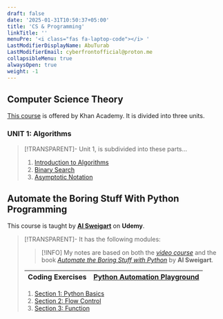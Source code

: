 ```yaml
---
draft: false
date: '2025-01-31T10:50:37+05:00'
title: 'CS & Programming'
linkTitle: ''
menuPre: '<i class="fas fa-laptop-code"></i> '
LastModifierDisplayName: AbuTurab
LastModifierEmail: cyberfrontofficial@proton.me
collapsibleMenu: true
alwaysOpen: true
weight: -1
---
```


## Computer Science Theory

[This course](https://www.khanacademy.org/computing/computer-science) is offered by Khan Academy. It is divided into three units.

### UNIT 1: Algorithms

> [!TRANSPARENT]- Unit 1, is subdivided into these parts...
>
> 1. [Introduction to Algorithms](/cs-and-programming/computer-science-theory/unit-1/intro-to-algorithms)
> 2. [Binary Search](/cs-and-programming/computer-science-theory/unit-1/binary-search)
> 3. [Asymptotic Notation](/cs-and-programming/computer-science-theory/unit-1/asymptotic-notation)

## Automate the Boring Stuff With Python Programming

This course is taught by [**Al Sweigart**](https://www.udemy.com/course/automate/) on **Udemy**.

> [!TRANSPARENT]- It has the following modules:
>
> > [!INFO] 
> > My notes are based on both the [_video course_](https://www.udemy.com/course/automate/) and the book [_Automate the Boring Stuff with Python_](https://automatetheboringstuff.com/#toc) by **Al Sweigart**.
> 
> | Coding Exercises | [Python Automation Playground](https://github.com/abuturabofficial/python-automation-pg) |
> | ---------------- | ---------------------------------------------------------------------------------------- |
>
> 1. [Section 1: Python Basics](/cs-and-programming/automate-the-boring-stuff-with-python/python-basics/)
> 2. [Section 2: Flow Control](/cs-and-programming/automate-the-boring-stuff-with-python/flow-control/)
> 3. [Section 3: Function](/cs-and-programming/automate-the-boring-stuff-with-python/functions/)